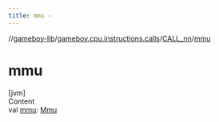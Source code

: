 ```yaml
---
title: mmu -
---
```

//[gameboy-lib](../../index.md)/[gameboy.cpu.instructions.calls](../index.md)/[CALL_nn](index.md)/[mmu](mmu.md)



# mmu  
[jvm]  
Content  
val [mmu](mmu.md): [Mmu](../../gameboy.memory/-mmu/index.md)  



